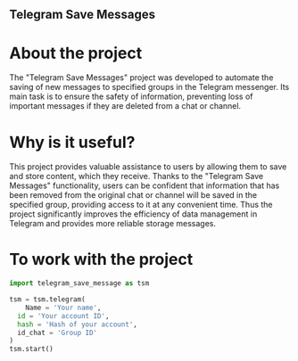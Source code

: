 ## Telegram Save Messages

# About the project
The "Telegram Save Messages" project was developed to automate the saving of new messages to specified
groups in the Telegram messenger. Its main task is to ensure the safety of information, preventing
loss of important messages if they are deleted from a chat or channel.

# Why is it useful?
This project provides valuable assistance to users by allowing them to save and store content,
which they receive. Thanks to the "Telegram Save Messages" functionality, users
can be confident that information that has been removed from the original chat or channel
will be saved in the specified group, providing access to it at any convenient time. Thus the project
significantly improves the efficiency of data management in Telegram and provides more reliable storage
messages.

# To work with the project
```python
import telegram_save_message as tsm

tsm = tsm.telegram(
	Name = 'Your name',
  id = 'Your account ID',
  hash = 'Hash of your account',
  id_chat = 'Group ID'
)
tsm.start()
```
